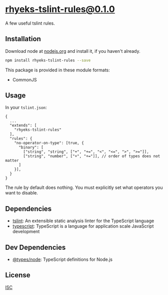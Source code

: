 # rhyeks-tslint-rules@0.1.0

A few useful tslint rules.

## Installation

Download node at [nodejs.org](http://nodejs.org) and install it, if you haven't already.

```sh
npm install rhyeks-tslint-rules --save
```

This package is provided in these module formats:

- CommonJS

## Usage

In your `tslint.json`:

```
{
  ...
  "extends": [
    "rhyeks-tslint-rules"
  ],
  "rules": {
    "no-operator-on-type": [true, {
      "binary": [
        ["string", "string", ["+", "+=", "<", "<=", ">", ">="]],
        ["string", "number", ["+", "+="]], // order of types does not matter
      ]
    }],
  }
}
```

The rule by default does nothing. You must explicitly set what operators you want to disable.

## Dependencies

- [tslint](https://github.com/palantir/tslint): An extensible static analysis linter for the TypeScript language
- [typescript](https://github.com/Microsoft/TypeScript): TypeScript is a language for application scale JavaScript development

## Dev Dependencies

- [@types/node](https://github.com/DefinitelyTyped/DefinitelyTyped): TypeScript definitions for Node.js

## License

[ISC]()
